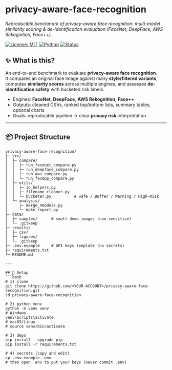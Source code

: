 # privacy-aware-face-recognition

_Reproducible benchmark of privacy-aware face recognition: multi-model similarity scoring & de-identification evaluation (FaceNet, DeepFace, AWS Rekognition, Face++)._

[![License: MIT](https://img.shields.io/badge/License-MIT-green.svg)](LICENSE)
[![Python](https://img.shields.io/badge/Python-3.9%2B-blue.svg)]()
[![Status](https://img.shields.io/badge/Status-Active-brightgreen.svg)]()

## ✨ What is this?
An end-to-end benchmark to evaluate **privacy-aware face recognition**.  
It compares an original face image against many **style/filtered variants**, computes **similarity scores** across multiple engines, and assesses **de-identification safety** with bucketed risk labels.

- Engines: **FaceNet**, **DeepFace**, **AWS Rekognition**, **Face++**
- Outputs: cleaned CSVs, ranked top/bottom lists, summary tables, optional charts
- Goals: reproducible pipeline → clear **privacy risk** interpretation

---

## 📦 Project Structure

```text
privacy-aware-face-recognition/
├─ src/
│  ├─ compare/
│  │  ├─ run_facenet_compare.py
│  │  ├─ run_deepface_compare.py
│  │  ├─ run_aws_compare.py
│  │  └─ run_facepp_compare.py
│  ├─ utils/
│  │  ├─ io_helpers.py
│  │  ├─ filename_cleaner.py
│  │  └─ bucketer.py          # Safe / Buffer / Warning / High-Risk
│  └─ analysis/
│     ├─ merge_4models.py
│     └─ make_report.py
├─ data/
│  ├─ samples/      # small demo images (non-sensitive)
│  └─ .gitkeep
├─ results/
│  ├─ csv/
│  ├─ figures/
│  └─ .gitkeep
├─ .env.example     # API keys template (no secrets)
├─ requirements.txt
└─ README.md

---

## 🔧 Setup
```bash
# 1) clone
git clone https://github.com/<YOUR-ACCOUNT>/privacy-aware-face-recognition.git
cd privacy-aware-face-recognition

# 2) python venv
python -m venv venv
# Windows
venv\Scripts\activate
# macOS/Linux
# source venv/bin/activate

# 3) deps
pip install --upgrade pip
pip install -r requirements.txt

# 4) secrets (copy and edit)
cp .env.example .env
# then open .env to put your keys (never commit .env)
